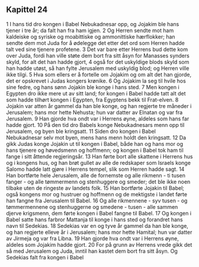 ## Kapittel 24

1 I hans tid dro kongen i Babel Nebukadnesar opp, og Jojakim ble hans tjener i tre år; da falt han fra ham igjen.
2 Og Herren sendte mot ham kaldeiske og syriske og moabittiske og ammonittiske hærflokker; han sendte dem mot Juda for å ødelegge det etter det ord som Herren hadde talt ved sine tjenere profetene.
3 Det var bare etter Herrens bud dette kom over Juda, fordi han ville støte dem bort fra sitt åsyn for Manasses synders skyld, for alt det han hadde gjort,
4 også for det uskyldige blods skyld som han hadde utøst, så han fylte Jerusalem med uskyldig blod; og Herren ville ikke tilgi.
5 Hva som ellers er å fortelle om Jojakim og om alt det han gjorde, det er opskrevet i Judas kongers krønike.
6 Og Jojakim la seg til hvile hos sine fedre, og hans sønn Jojakin ble konge i hans sted.
7 Men kongen i Egypten dro ikke mere ut av sitt land; for kongen i Babel hadde tatt alt det som hadde tilhørt kongen i Egypten, fra Egyptens bekk til Frat-elven.
8 Jojakin var atten år gammel da han ble konge, og han regjerte tre måneder i Jerusalem; hans mor hette Nehusta; hun var datter av Elnatan og var fra Jerusalem.
9 Han gjorde hva ondt var i Herrens øyne, aldeles som hans far hadde gjort.
10 På den tid dro Babels konge Nebukadnesars menn opp til Jerusalem, og byen ble kringsatt.
11 Siden dro kongen i Babel Nebukadnesar selv mot byen, mens hans menn holdt den kringsatt.
12 Da gikk Judas konge Jojakin ut til kongen i Babel, både han og hans mor og hans tjenere og høvedsmenn og hoffmenn; og kongen i Babel tok ham til fange i sitt åttende regjeringsår.
13 Han førte bort alle skattene i Herrens hus og i kongens hus, og han brøt gullet av alle de redskaper som Israels konge Salomo hadde latt gjøre i Herrens tempel, slik som Herren hadde sagt.
14 Han bortførte hele Jerusalem, alle de fornemste og alle rikmenn - ti tusen fanger - og alle tømmermenn og stenhuggere og smeder; det ble ikke noen tilbake uten de ringeste av landets folk.
15 Han bortførte Jojakin til Babel; også kongens mor og hustruer og hoffmenn og de mektigste i landet førte han fangne fra Jerusalem til Babel.
16 Og alle rikmennene - syv tusen - og tømmermennene og stenhuggerne og smedene - tusen - alle sammen djerve krigsmenn, dem førte kongen i Babel fangne til Babel.
17 Og kongen i Babel satte hans farbror Mattanja til konge i hans sted og forandret hans navn til Sedekias.
18 Sedekias var en og tyve år gammel da han ble konge, og han regjerte elleve år i Jerusalem; hans mor hette Hamital; hun var datter av Jirmeja og var fra Libna.
19 Han gjorde hva ondt var i Herrens øyne, aldeles som Jojakim hadde gjort.
20 For på grunn av Herrens vrede gikk det så med Jerusalem og Juda, inntil han kastet dem bort fra sitt åsyn. Og Sedekias falt fra kongen i Babel
